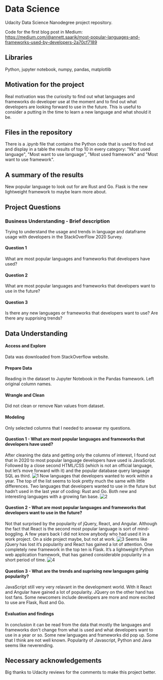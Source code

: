 # Data Science
Udacity Data Science Nanodegree project repository.

Code for the first blog post in Medium:
https://medium.com/@annett.saarik/most-popular-languages-and-frameworks-used-by-developers-2a70cf7189

## Libraries
Python, jupyter notebook, numpy, pandas, matplotlib

## Motivation for the project
Real motivation was the curiosity to find out what languages and frameworks do developer use at the moment and to find out what developers are looking forward to use in the future. This is useful to consider a putting in the time to learn a new language and what should it be.

## Files in the repository 
There is a .ipynb file that contains the Python code that is used to find out and display in a table the results of top 10 in every category: "Most used language", "Most want to use language", "Most used framework" and "Most want to use framework".

## A summary of the results
New popular language to look out for are Rust and Go. Flask is the new lightweight framework to maybe learn more about. 


## Project Questions
### Business Understanding - Brief description
Trying to understand the usage and trends in language and dataframe usage with developers in the StackOverFlow 2020 Survey.
#### Question 1
What are most popular languages and frameworks that developers have used?
#### Question 2
What are most popular languages and frameworks that developers want to use in the future?
#### Question 3
Is there any new languages or frameworks that developers want to use? Are there any supprising trends?

## Data Understanding
#### Access and Explore
Data was downloaded from StackOverflow website.
#### Prepare Data
Reading in the dataset to Jupyter Notebook in the Pandas framework. Left original column names.
#### Wrangle and Clean
Did not clean or remove Nan values from dataset. 
#### Modeling
Only selected columns that I needed to answear my questions. 

#### Question 1 - What are most popular languages and frameworks that developers have used?
After cleaning the data and getting only the columns of interest, I found out that in 2020 to most popular language developers have used is JavaScript. Followed by a close second HTML/CSS (which is not an official language, but let’s move forward with it) and the popular database query language SQL as third.
![1](https://github.com/annetts/datascience/blob/master/images/1.PNG)
Now languages that developers wanted to work within a year. The top of the list seems to look pretty much the same with little differences. Two languages that developers wanted to use in the future but hadn’t used in the last year of coding: Rust and Go. Both new and interesting languages with a growing fan base.
![2](https://github.com/annetts/datascience/blob/master/images/2.PNG)

#### Question 2 - What are most popular languages and frameworks that developers want to use in the future?
Not that surprised by the popularity of jQuery, React, and Angular. Although the fact that React is the second most popular language is sort of mind-boggling. A few years back I did not know anybody who had used it in a work project. On a side project maybe, but not at work.
![3](https://github.com/annetts/datascience/blob/master/images/3.PNG)
Seems like jQuery has lost it’s popularity and React has gained a lot of attention.
One completely new framework in the top ten is Flask. It’s a lightweight Python web application framework, that has gained considerable popularity in a short period of time.
![4](https://github.com/annetts/datascience/blob/master/images/4.PNG)

#### Question 3 - What are the trends and suprising new languages gainig popularity?
JavaScript still very very relavant in the development world. With it React and Angular have gained a lot of popularity. JQuery on the other hand has lost fans. Some newcomers include developers are more and more excited to use are Flask, Rust and Go. 

#### Evaluation and findings
In conclusion it can be read from the data that mostly the languages and frameworks don't change from what is used and what developers want to use in a year or so. Some new languages and frameworks did pop up. Some that I think are not well known. Popularity of Javascript, Python and Java seems like neverending.  

## Necessary acknowledgements 
Big thanks to Udacity reviews for the comments to make this project better.
